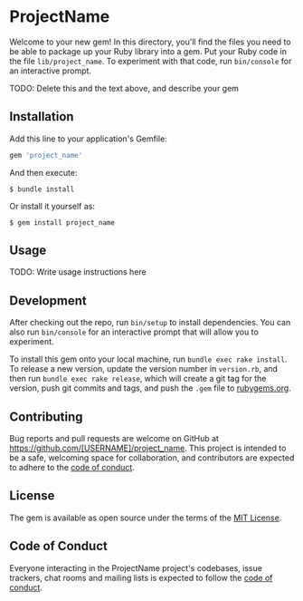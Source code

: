 # ProjectName

Welcome to your new gem! In this directory, you'll find the files you need to be able to package up your Ruby library into a gem. Put your Ruby code in the file `lib/project_name`. To experiment with that code, run `bin/console` for an interactive prompt.

TODO: Delete this and the text above, and describe your gem

## Installation

Add this line to your application's Gemfile:

```ruby
gem 'project_name'
```

And then execute:

    $ bundle install

Or install it yourself as:

    $ gem install project_name

## Usage

TODO: Write usage instructions here

## Development

After checking out the repo, run `bin/setup` to install dependencies. You can also run `bin/console` for an interactive prompt that will allow you to experiment.

To install this gem onto your local machine, run `bundle exec rake install`. To release a new version, update the version number in `version.rb`, and then run `bundle exec rake release`, which will create a git tag for the version, push git commits and tags, and push the `.gem` file to [rubygems.org](https://rubygems.org).

## Contributing

Bug reports and pull requests are welcome on GitHub at https://github.com/[USERNAME]/project_name. This project is intended to be a safe, welcoming space for collaboration, and contributors are expected to adhere to the [code of conduct](https://github.com/[USERNAME]/project_name/blob/master/CODE_OF_CONDUCT.md).


## License

The gem is available as open source under the terms of the [MIT License](https://opensource.org/licenses/MIT).

## Code of Conduct

Everyone interacting in the ProjectName project's codebases, issue trackers, chat rooms and mailing lists is expected to follow the [code of conduct](https://github.com/[USERNAME]/project_name/blob/master/CODE_OF_CONDUCT.md).

